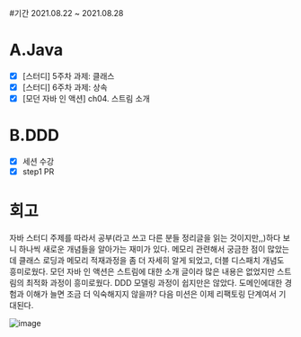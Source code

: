 #기간
2021.08.22 ~ 2021.08.28

# A.Java
- [x] [스터디] 5주차 과제: 클래스
- [x] [스터디] 6주차 과제: 상속
- [x] [모던 자바 인 액션] ch04. 스트림 소개

# B.DDD
- [x] 세션 수강
- [x] step1 PR

# 회고
자바 스터디 주제를 따라서 공부(라고 쓰고 다른 분들 정리글을 읽는 것이지만,,)하다 보니 하나씩 새로운 개념들을 알아가는 재미가 있다. 메모리 관련해서 궁금한 점이 많았는데 클래스 로딩과 메모리 적재과정을 좀 더 자세히 알게 되었고, 더블 디스패치 개념도 흥미로웠다.
모던 자바 인 액션은 스트림에 대한 소개 글이라 많은 내용은 없었지만 스트림의 최적화 과정이 흥미로웠다.
DDD 모델링 과정이 쉽지만은 않았다. 도메인에대한 경험과 이해가 늘면 조금 더 익숙해지지 않을까? 
다음 미션은 이제 리팩토링 단계여서 기대된다.

![image](https://user-images.githubusercontent.com/35985636/131139029-31375714-fd64-4d64-aaa9-8af0ef144771.png)


